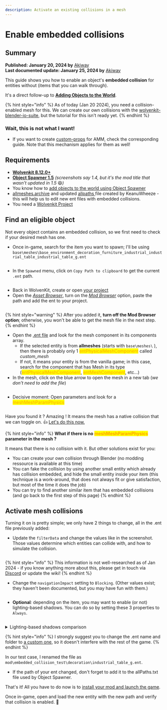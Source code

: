 ```yaml
---
description: Activate an existing collisions in a mesh
---
```


# Enable embedded collisions

## Summary

**Published: January 20, 2024 by** [Akiway](https://app.gitbook.com/u/2021vbDrMKZ0TbHeIx2wzPyAYtl2 "mention")\
**Last documented update: January 25, 2024 by** [Akiway](https://app.gitbook.com/u/2021vbDrMKZ0TbHeIx2wzPyAYtl2 "mention")

This guide shows you how to enable an object's **embedded collision** for entities without (items that you can walk through).&#x20;

It's a direct follow-up to [**Adding Objects to the World**](adding-objects-to-the-world.md).

{% hint style="info" %}
As of today (Jan 20 2024), you need a collision-enabled mesh for this. We can create our own collisions with the [wolvenkit-blender-io-suite](../../modding-tools/wolvenkit-blender-io-suite/ "mention"), but the tutorial for this isn't ready yet.
{% endhint %}

### Wait, this is not what I want!

* If you want to create [custom-props](../everything-else/custom-props/ "mention") for AMM, check the corresponding guide. Note that this mechanism applies for them as well!

## Requirements

* [**Wolvenkit 8.12.0+**](https://github.com/WolvenKit/WolvenKit)
* [**Object Spawner 1.5**](https://www.nexusmods.com/cyberpunk2077/mods/2833) _(screenshots say 1.4, but it's the mod title that wasn't updated in 1.5_ :smile:_)_
* You know how to [add objects to the world using Object Spawner](adding-objects-to-the-world.md)
* [allmeshes.archive](https://mega.nz/file/eRREwQbY#L7AWM1eYijyvE7GLo6IK4MQE2ohJci9r9xcq5gk8BXQ) and updated [allpaths ](https://mega.nz/file/WEQxySrS#0QM1rbl1QaUuRdU3RcNEVvYk-rfk\_mVVDyg75y8XG40)file created by KeanuWheeze - this will help us to edit new ent files with embedded collisions.
* You need a [Wolvenkit Project](https://app.gitbook.com/s/-MP\_ozZVx2gRZUPXkd4r/wolvenkit-app/usage/wolvenkit-projects)

## Find an eligible object

Not every object contains an embedded collision, so we first need to check if your desired mesh has one.&#x20;

* Once in-game, search for the item you want to spawn; I'll be using `base\meshes\base_environment_decoration_furniture_industrial_industrial_table_industrial_table_g.ent`

<figure><img src="../../../.gitbook/assets/world_editing__embedded_collision__select.png" alt=""><figcaption></figcaption></figure>

* In the `Spawned` menu, click on `Copy Path to clipboard` to get the current `.ent` path.

<figure><img src="../../../.gitbook/assets/world_editing__embedded_collision__copy_path.png" alt=""><figcaption></figcaption></figure>

* Back in WolvenKit, create or open [your project](https://app.gitbook.com/s/-MP\_ozZVx2gRZUPXkd4r/wolvenkit-app/usage/wolvenkit-projects)
* Open the [_Asset Browser_](https://app.gitbook.com/s/-MP\_ozZVx2gRZUPXkd4r/wolvenkit-app/editor/asset-browser), turn on the [_Mod Browser_](https://app.gitbook.com/s/-MP\_ozZVx2gRZUPXkd4r/wolvenkit-app/editor/asset-browser#mod-browser) option, paste the path and add the ent to your project.

<figure><img src="../../../.gitbook/assets/world_editing__embedded_collision__mod_browser.png" alt=""><figcaption></figcaption></figure>

{% hint style="warning" %}
After you added it, **turn off the Mod Browser option**; otherwise, you won't be able to get the mesh file in the next step.
{% endhint %}

* Open the [.ent file](../../files-and-what-they-do/entity-.ent-files/#mesh-component-entity-simple-entity) and look for the mesh component in its components array.
  * If the selected entity is from **allmeshes** (starts with `base\meshes\` ), then there is probably only 1 <mark style="color:orange;">entPhysicalMeshComponent</mark> called _custom\_mesh_
  * If not, it means your entity is from the vanilla game; in this case, search for the component that has Mesh in its type (<mark style="color:orange;">entPhysicalMeshComponent</mark>, <mark style="color:orange;">entMeshComponent</mark>, etc...)
* In the mesh, click on the blue arrow to open the mesh in a new tab (_we don't need to add the file_)

<figure><img src="../../../.gitbook/assets/world_editing__embedded_collision__open_mesh.png" alt=""><figcaption></figcaption></figure>

* Decisive moment: Open parameters and look for a <mark style="color:orange;">meshMeshParamPhysics</mark>

<figure><img src="../../../.gitbook/assets/world_editing__embedded_collision__mesh_physics.png" alt=""><figcaption></figcaption></figure>

Have you found it ? Amazing ! It means the mesh has a native collision that we can toggle on. :thumbsup: [Let's do this now.](enable-embedded-collisions.md#activate-the-mesh-collision)

{% hint style="info" %}
**What if there is no **<mark style="color:orange;">**meshMeshParamPhysics**</mark>** parameter in the mesh ?**

It means that there is no collision with it. But other solutions exist for you:

* You can create your own collision through Blender (no modding ressource is available at this time)
* You can fake the collision by using another small entity which already has collision embedded, and hide the small entity inside your item (this technique is a work-around, that does not always fit or give satisfaction, but most of the time it does the job)
* You can try to find another similar item that has embedded collisions (and go back to the first step of this page)
{% endhint %}

## Activate mesh collisions

Turning it on is pretty simple; we only have 2 things to change, all in the .ent file previously added:

* Update the `filterData` and change the values like in the screenshot. Those values determine which entities can collide with, and how to simulate the collision.&#x20;

<figure><img src="../../../.gitbook/assets/world_editing__embedded_collision__filter_data.png" alt=""><figcaption></figcaption></figure>

{% hint style="info" %}
This information is not well-researched as of Jan 2024 - if you know anything more about this, please get in touch via [Discord](http://discord.gg/redmodding) or update the wiki!
{% endhint %}

* Change the `navigationImpact` setting to `Blocking`. (Other values exist; they haven't been documented, but you may have fun with them.)

<figure><img src="../../../.gitbook/assets/world_editing__embedded_collision__navigation_impact.png" alt=""><figcaption></figcaption></figure>

* **Optional**_:_ depending on the item, you may want to enable (or not) lighting-based shadows. You can do so by setting these 3 properties to `Always`.&#x20;

<figure><img src="../../../.gitbook/assets/world_editing__embedded_collision__shadows.png" alt=""><figcaption></figcaption></figure>

<details>

<summary>Lighting-based shadows comparison</summary>

Here is the difference between the values `Always` and `Never`

<img src="../../../.gitbook/assets/world_editing__embedded_collision__shadows_comparison.png" alt="" data-size="original">

**Note:** As you can see, `Never` values will prevent the mesh from casting shadows in the surrounding environment, but your mesh will still handle local shadows cast on itself.

</details>

{% hint style="info" %}
I strongly suggest you to change the .ent name and folder to [a custom one](../everything-else/moving-and-renaming-in-existing-projects.md), so it doesn't interfere with the rest of the game.
{% endhint %}

In our test case, I renamed the file as `mod\embedded_collision_test\decoration\industrial_table_g.ent`.

* If the path of your ent changed, don't forget to add it to the allPaths.txt file used by Object Spawner.

That's it! All you have to do now is to [install your mod and launch the game](https://app.gitbook.com/s/-MP\_ozZVx2gRZUPXkd4r/wolvenkit-app/menu/toolbar#install-and-launch).&#x20;

Once in-game, open and load the new entity with the new path and verify that collision is enabled. :tada:

<figure><img src="../../../.gitbook/assets/world_editing__embedded_collision__result.png" alt=""><figcaption></figcaption></figure>
